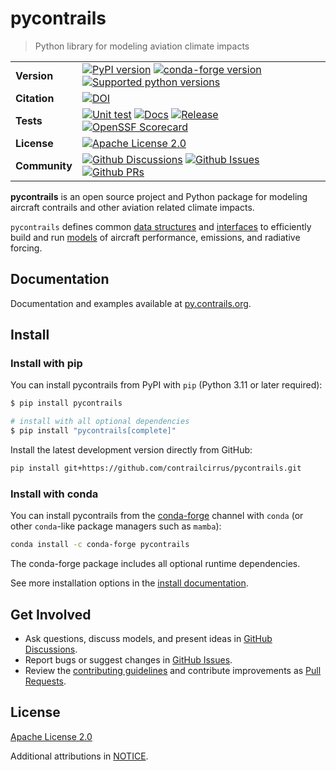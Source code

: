 # pycontrails

> Python library for modeling aviation climate impacts

|               |                                                                   |
|---------------|-------------------------------------------------------------------|
| **Version**   | [![PyPI version](https://img.shields.io/pypi/v/pycontrails.svg)](https://pypi.python.org/pypi/pycontrails)  [![conda-forge version](https://anaconda.org/conda-forge/pycontrails/badges/version.svg)](https://anaconda.org/conda-forge/pycontrails) [![Supported python versions](https://img.shields.io/pypi/pyversions/pycontrails.svg)](https://pypi.python.org/pypi/pycontrails) |
| **Citation**  | [![DOI](https://zenodo.org/badge/617248930.svg)](https://zenodo.org/badge/latestdoi/617248930) |
| **Tests**     | [![Unit test](https://github.com/contrailcirrus/pycontrails/actions/workflows/test.yaml/badge.svg)](https://github.com/contrailcirrus/pycontrails/actions/workflows/test.yaml) [![Docs](https://github.com/contrailcirrus/pycontrails/actions/workflows/docs.yaml/badge.svg?event=push)](https://github.com/contrailcirrus/pycontrails/actions/workflows/docs.yaml) [![Release](https://github.com/contrailcirrus/pycontrails/actions/workflows/release.yaml/badge.svg)](https://github.com/contrailcirrus/pycontrails/actions/workflows/release.yaml) [![OpenSSF Scorecard](https://api.securityscorecards.dev/projects/github.com/contrailcirrus/pycontrails/badge)](https://securityscorecards.dev/viewer?uri=github.com/contrailcirrus/pycontrails)|
| **License**   | [![Apache License 2.0](https://img.shields.io/pypi/l/pycontrails.svg)](https://github.com/contrailcirrus/pycontrails/blob/main/LICENSE) |
| **Community** | [![Github Discussions](https://img.shields.io/github/discussions/contrailcirrus/pycontrails)](https://github.com/contrailcirrus/pycontrails/discussions) [![Github Issues](https://img.shields.io/github/issues/contrailcirrus/pycontrails)](https://github.com/contrailcirrus/pycontrails/issues) [![Github PRs](https://img.shields.io/github/issues-pr/contrailcirrus/pycontrails)](https://github.com/contrailcirrus/pycontrails/pulls) |

**pycontrails** is an open source project and Python package for modeling aircraft contrails and other
aviation related climate impacts.

`pycontrails` defines common [data structures](https://py.contrails.org/api.html#data) and [interfaces](https://py.contrails.org/api.html#datalib) to efficiently build and run [models](https://py.contrails.org/api.html#models) of aircraft performance, emissions, and radiative forcing.

## Documentation

Documentation and examples available at [py.contrails.org](https://py.contrails.org/).

<!-- Try out an [interactive Colab Notebook](). -->

## Install

### Install with pip

You can install pycontrails from PyPI with `pip` (Python 3.11 or later required):

```bash
$ pip install pycontrails

# install with all optional dependencies
$ pip install "pycontrails[complete]"
```

Install the latest development version directly from GitHub:

```bash
pip install git+https://github.com/contrailcirrus/pycontrails.git
```

### Install with conda

You can install pycontrails from the [conda-forge](https://conda-forge.org/) channel with `conda` (or other `conda`-like package managers such as `mamba`):

```bash
conda install -c conda-forge pycontrails
```

The conda-forge package includes all optional runtime dependencies.

See more installation options in the [install documentation](https://py.contrails.org/install).

## Get Involved

- Ask questions, discuss models, and present ideas in [GitHub Discussions](https://github.com/contrailcirrus/pycontrails/discussions).
- Report bugs or suggest changes in [GitHub Issues](https://github.com/contrailcirrus/pycontrails/issues).
- Review the [contributing guidelines](https://py.contrails.org/contributing.html) and contribute improvements as [Pull Requests](https://github.com/contrailcirrus/pycontrails/pulls).

## License

[Apache License 2.0](https://github.com/contrailcirrus/pycontrails/blob/main/LICENSE)

Additional attributions in [NOTICE](https://github.com/contrailcirrus/pycontrails/blob/main/NOTICE).
